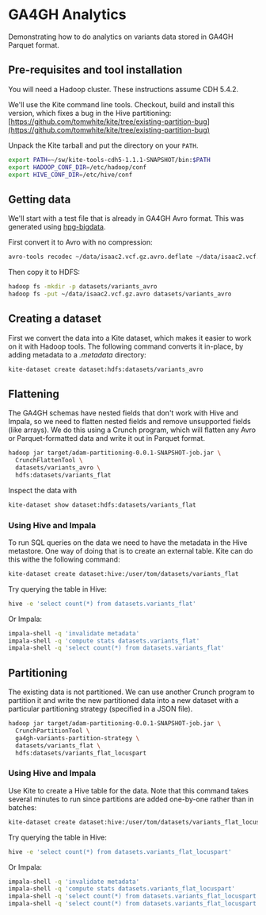 # GA4GH Analytics

Demonstrating how to do analytics on variants data stored in GA4GH Parquet format.

## Pre-requisites and tool installation

You will need a Hadoop cluster. These instructions assume CDH 5.4.2.

We'll use the Kite command line tools. Checkout, build and install this version, which
fixes a bug in the Hive partitioning: [https://github.com/tomwhite/kite/tree/existing-partition-bug](https://github.com/tomwhite/kite/tree/existing-partition-bug)

Unpack the Kite tarball and put the directory on your `PATH`.

```bash
export PATH=~/sw/kite-tools-cdh5-1.1.1-SNAPSHOT/bin:$PATH
export HADOOP_CONF_DIR=/etc/hadoop/conf
export HIVE_CONF_DIR=/etc/hive/conf
```

## Getting data

We'll start with a test file that is already in GA4GH Avro format. This was generated
using [hpg-bigdata](https://github.com/opencb/hpg-bigdata).

First convert it to Avro with no compression:

```bash
avro-tools recodec ~/data/isaac2.vcf.gz.avro.deflate ~/data/isaac2.vcf.gz.avro
```

Then copy it to HDFS:

```bash
hadoop fs -mkdir -p datasets/variants_avro
hadoop fs -put ~/data/isaac2.vcf.gz.avro datasets/variants_avro
```

## Creating a dataset

First we convert the data into a Kite dataset, which makes it easier to work on it with
 Hadoop tools. The following command converts it in-place, by adding metadata to a
 _.metadata_ directory:

```bash
kite-dataset create dataset:hdfs:datasets/variants_avro
```

## Flattening

The GA4GH schemas have nested fields that don't work with Hive and Impala, so we need
to flatten nested fields and remove unsupported fields (like arrays). We do this using a
Crunch program, which will flatten any Avro or Parquet-formatted data and write it out
in Parquet format.

```bash
hadoop jar target/adam-partitioning-0.0.1-SNAPSHOT-job.jar \
  CrunchFlattenTool \
  datasets/variants_avro \
  hdfs:datasets/variants_flat
```

Inspect the data with

```bash
kite-dataset show dataset:hdfs:datasets/variants_flat
```

### Using Hive and Impala

To run SQL queries on the data we need to have the metadata in the Hive metastore. One
way of doing that is to create an external table. Kite can do this withe the following
command:

```bash
kite-dataset create dataset:hive:/user/tom/datasets/variants_flat
```

Try querying the table in Hive:

```bash
hive -e 'select count(*) from datasets.variants_flat'
```

Or Impala:

```bash
impala-shell -q 'invalidate metadata'
impala-shell -q 'compute stats datasets.variants_flat'
impala-shell -q 'select count(*) from datasets.variants_flat'
```

## Partitioning

The existing data is not partitioned. We can use another Crunch program to partition it
 and write the new partitioned data into a new dataset with a particular partitioning
 strategy (specified in a JSON file).

```bash
hadoop jar target/adam-partitioning-0.0.1-SNAPSHOT-job.jar \
  CrunchPartitionTool \
  ga4gh-variants-partition-strategy \
  datasets/variants_flat \
  hdfs:datasets/variants_flat_locuspart
```

### Using Hive and Impala

Use Kite to create a Hive table for the data. Note that this command takes several
minutes to run since partitions are added one-by-one rather than in batches:

```bash
kite-dataset create dataset:hive:/user/tom/datasets/variants_flat_locuspart
```

Try querying the table in Hive:

```bash
hive -e 'select count(*) from datasets.variants_flat_locuspart'
```

Or Impala:

```bash
impala-shell -q 'invalidate metadata'
impala-shell -q 'compute stats datasets.variants_flat_locuspart'
impala-shell -q 'select count(*) from datasets.variants_flat_locuspart'
impala-shell -q 'select count(*) from datasets.variants_flat_locuspart where referencename="chr1"'
```
